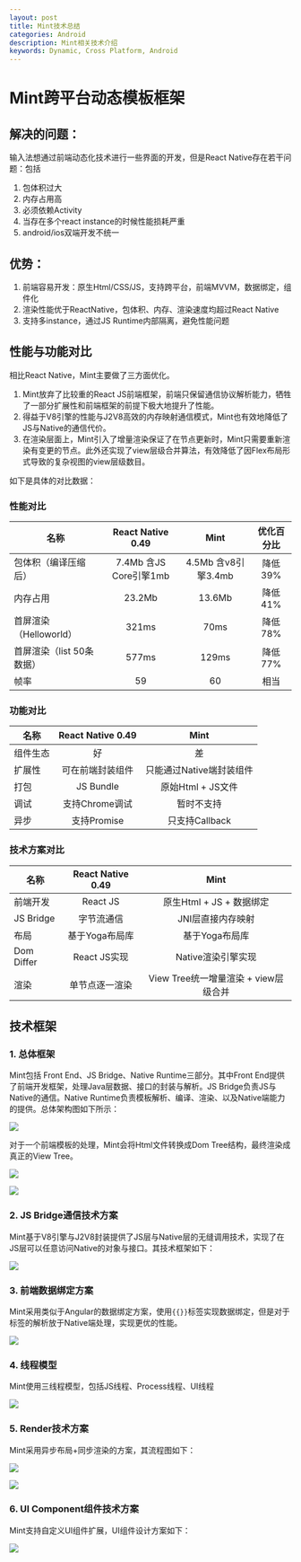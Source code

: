 ```yaml
---
layout: post
title: Mint技术总结
categories: Android
description: Mint相关技术介绍
keywords: Dynamic, Cross Platform, Android
---
```


# Mint跨平台动态模板框架

## 解决的问题：

输入法想通过前端动态化技术进行一些界面的开发，但是React Native存在若干问题：包括

1. 包体积过大
2. 内存占用高
3. 必须依赖Activity
4. 当存在多个react instance的时候性能损耗严重
5. android/ios双端开发不统一

## 优势：

1. 前端容易开发：原生Html/CSS/JS，支持跨平台，前端MVVM，数据绑定，组件化
2. 渲染性能优于ReactNative，包体积、内存、渲染速度均超过React Native
3. 支持多instance，通过JS Runtime内部隔离，避免性能问题

## 性能与功能对比

相比React Native，Mint主要做了三方面优化。

1. Mint放弃了比较重的React JS前端框架，前端只保留通信协议解析能力，牺牲了一部分扩展性和前端框架的前提下极大地提升了性能。
2. 得益于V8引擎的性能与J2V8高效的内存映射通信模式，Mint也有效地降低了JS与Native的通信代价。
3. 在渲染层面上，Mint引入了增量渲染保证了在节点更新时，Mint只需要重新渲染有变更的节点。此外还实现了view层级合并算法，有效降低了因Flex布局形式导致的复杂视图的view层级数目。

如下是具体的对比数据：

### 性能对比

| 名称 | React Native 0.49       |  Mint       | 优化百分比
| ----- |:--------:|:-----------:|:-----------:|
| 包体积（编译压缩后）  | 7.4Mb 含JS Core引擎1mb | 4.5Mb 含v8引擎3.4mb | 降低 39%
| 内存占用 | 23.2Mb       | 13.6Mb | 降低41%
| 首屏渲染（Helloworld）| 321ms    | 70ms | 降低78%
| 首屏渲染（list 50条数据）| 577ms    | 129ms | 降低77%
| 帧率 | 59    | 60 | 相当

### 功能对比

| 名称 | React Native 0.49       |  Mint       |
| ----- |:--------:|:-----------:|
| 组件生态 | 好    | 差
| 扩展性 | 可在前端封装组件    | 只能通过Native端封装组件
| 打包 | JS Bundle | 原始Html + JS文件
| 调试 | 支持Chrome调试 | 暂时不支持
| 异步 | 支持Promise | 只支持Callback

### 技术方案对比

| 名称 | React Native 0.49       |  Mint       |
| ----- |:--------:|:-----------:|
| 前端开发 | React JS    | 原生Html + JS + 数据绑定
| JS Bridge | 字节流通信 | JNI层直接内存映射
| 布局 | 基于Yoga布局库 | 基于Yoga布局库
| Dom Differ | React JS实现 | Native渲染引擎实现
| 渲染 | 单节点逐一渲染 | View Tree统一增量渲染 + view层级合并

## 技术框架

### 1. 总体框架

Mint包括 Front End、JS Bridge、Native Runtime三部分。其中Front End提供了前端开发框架，处理Java层数据、接口的封装与解析。JS Bridge负责JS与Native的通信。Native Runtime负责模板解析、编译、渲染、以及Native端能力的提供。总体架构图如下所示：

![](/images/posts/mint/Mint_Whole_Framework.png)

对于一个前端模板的处理，Mint会将Html文件转换成Dom Tree结构，最终渲染成真正的View Tree。

![](/images/posts/mint/mint_layout_flow.png)

![](/images/posts/mint/MintTaskDataFlow.png)

### 2. JS Bridge通信技术方案

Mint基于V8引擎与J2V8封装提供了JS层与Native层的无缝调用技术，实现了在JS层可以任意访问Native的对象与接口。其技术框架如下：

![](/images/posts/mint/mint_bridge_structure.png)

### 3. 前端数据绑定方案

Mint采用类似于Angular的数据绑定方案，使用`{{}}`标签实现数据绑定，但是对于标签的解析放于Native端处理，实现更优的性能。

![](/images/posts/mint/MVVM_Databinding.png)

### 4. 线程模型

Mint使用三线程模型，包括JS线程、Process线程、UI线程

![](/images/posts/mint/MintThreadModel.png)

### 5. Render技术方案

Mint采用异步布局+同步渲染的方案，其流程图如下：

![](/images/posts/mint/mint_pre_render_flow.png)

![](/images/posts/mint/mint_render_flow.png)

### 6. UI Component组件技术方案

Mint支持自定义UI组件扩展，UI组件设计方案如下：

![](/images/posts/mint/MintComponentStructure.png)

